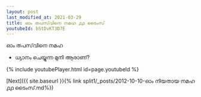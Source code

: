 ```yaml
---
layout: post
last_modified_at: 2021-03-29
title: ഓം തപസ്‌വിനെ നമഹ ൧൧ ടൈംസ്
youtubeId: bStDvKT3D7E
---
```

 
 
 ഓം തപസ്‌വിനെ നമഹ 
 
 -  ധ്യാനം ചെയ്യുന്ന മുനി ആരാണ്? 
 
  
 
  
 
 
 
 
 
 


{% include youtubePlayer.html id=page.youtubeId %}
 
[Next]({{ site.baseurl }}{% link  split1/_posts/2012-10-10-ഓം നിയതായ നമഹ ൧൧ ടൈംസ്.md%})
 
